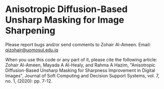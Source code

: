 # Anisotropic Diffusion-Based Unsharp Masking for Image Sharpening

Please report bugs and/or send comments to Zohair Al-Ameen.
Email: qizohair@uomosul.edu.iq

When you use this code or any part of it, please cite the following article:  
Zohair Al-Ameen, Mayada A Al-Healy, and Rahma A Hazim, "Anisotropic Diffusion-Based Unsharp Masking for Sharpness Improvement in Digital Images", Journal of Soft Computing and Decision Support Systems, vol. 7, no. 1, (2020): pp. 7-12. 
